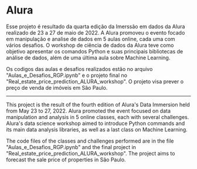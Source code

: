 # Alura

Esse projeto é resultado da quarta edição da Imerssão em dados da Alura  realizado de 23 a 27 de maio de 2022. A Alura promoveu o evento focado em manipulação e analise de dados em 5 aulas online, cada uma com vários desafios. O workshop de ciência de dados da Alura teve como objetivo apresentar os comandos Python e suas principais bibliotecas de análise de dados, além de uma última aula sobre Machine Learning.

Os codigos das aulas e desafios realizados estão no arquivo "Aulas_e_Desafios_RGP.ipynb" e o projeto final no "Real_estate_price_prediction_ALURA_workshop". O projeto visa prever o preço de venda de imóveis em São Paulo.

--------

This project is the result of the fourth edition of Alura's Data Immersion held from May 23 to 27, 2022. Alura promoted the event focused on data manipulation and analysis in 5 online classes, each with several challenges. Alura's data science workshop aimed to introduce Python commands and its main data analysis libraries, as well as a last class on Machine Learning.

The code files of the classes and challenges performed are in the file "Aulas_e_Desafios_RGP.ipynb" and the final project in "Real_estate_price_prediction_ALURA_workshop". The project aims to forecast the sale price of properties in São Paulo.
